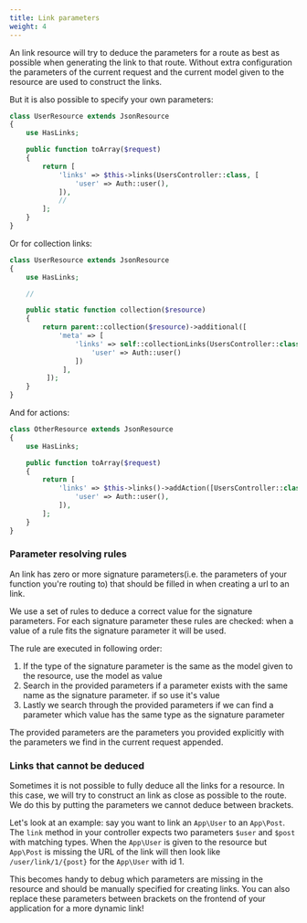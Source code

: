 ```yaml
---
title: Link parameters
weight: 4
---
```


An link resource will try to deduce the parameters for a route as best as possible when generating the link to that route. Without extra configuration the parameters of the current request and the current model given to the resource are used to construct the links.

But it is also possible to specify your own parameters:

```php
class UserResource extends JsonResource
{
    use HasLinks;

    public function toArray($request)
    {
	    return [
	        'links' => $this->links(UsersController::class, [
	            'user' => Auth::user(),
	        ]),
	        //
	    ];
    }
}
```

Or for collection links:


``` php
class UserResource extends JsonResource
{
    use HasLinks;

    //

    public static function collection($resource)
    {
        return parent::collection($resource)->additional([
            'meta' => [
                'links' => self::collectionLinks(UsersController::class, [
                    'user' => Auth::user()
                ])
             ],
         ]);
    }
}
```

And for actions:

``` php
class OtherResource extends JsonResource
{
    use HasLinks;

    public function toArray($request)
    {
        return [
            'links' => $this->links()->addAction([UsersController::class, 'show'], [
                'user' => Auth::user(),
            ]),
        ];
    }
}
```

### Parameter resolving rules

An link has zero or more signature parameters(i.e. the parameters of your function you're routing to) that should be filled in when creating a url to an link.

We use a set of rules to deduce a correct value for the signature parameters. For each signature parameter these rules are checked: when a value of a rule fits the signature parameter it will be used.

The rule are executed in following order:

1. If the type of the signature parameter is the same as the model given to the resource, use the model as value
2. Search in the provided parameters if a parameter exists with the same name as the signature parameter. if so use it's value
3. Lastly we search through the provided parameters if we can find a parameter which value has the same type as the signature parameter

The provided parameters are the parameters you provided explicitly with the parameters we find in the current request appended.

### Links that cannot be deduced

Sometimes it is not possible to fully deduce all the links for a resource. In this case, we will try to construct an link as close as possible to the route. We do this by putting the parameters we cannot deduce between brackets.

Let's look at an example: say you want to link an `App\User` to an `App\Post`. The `link` method in your controller expects two parameters `$user` and `$post` with matching types. When the `App\User` is given to the resource but `App\Post` is missing the URL of the link will then look like `/user/link/1/{post}` for the `App\User` with id 1.

This becomes handy to debug which parameters are missing in the resource and should be manually specified for creating links. You can also replace these parameters between brackets on the frontend of your application for a more dynamic link!
